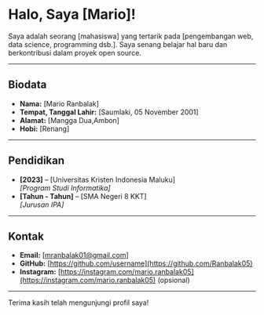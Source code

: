 # Halo, Saya [Mario]!

Saya adalah seorang [mahasiswa] yang tertarik pada [pengembangan web, data science, programming dsb.]. Saya senang belajar hal baru dan berkontribusi dalam proyek open source.

---

## Biodata
- **Nama:** [Mario Ranbalak]  
- **Tempat, Tanggal Lahir:** [Saumlaki, 05 November 2001]  
- **Alamat:** [Mangga Dua,Ambon]  
- **Hobi:** [Renang]

---

## Pendidikan
- **[2023]** – [Universitas Kristen Indonesia Maluku]  
  *[Program Studi Informatika]*  
- **[Tahun - Tahun]** – [SMA Negeri 8 KKT]  
  *[Jurusan IPA]*

---

## Kontak
- **Email:** [mranbalak01@gmail.com]    
- **GitHub:** [https://github.com/username](https://github.com/Ranbalak05)  
- **Instagram:** [https://instagram.com/mario.ranbalak05](https://instagram.com/mario.ranbalak05) (opsional)

---

Terima kasih telah mengunjungi profil saya!
